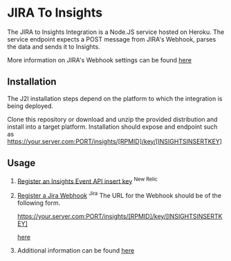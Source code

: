 # JIRA To Insights

The JIRA to Insights Integration is a Node.JS service hosted on Heroku. The service endpoint expects a POST message from JIRA's Webhook, parses the data and sends it to Insights.

More information on JIRA's Webhook settings can be found [here](https://developer.atlassian.com/jiradev/jira-apis/webhooks)

## Installation
The J2I installation steps depend on the platform to which the integration is being deployed. 

Clone this repository or download and unzip the provided distribution and install into a target platform. Installation should expose and endpoint such as  https://your.server.com:PORT/insights/[RPMID]/key/[INSIGHTSINSERTKEY]


## Usage

1. [Register an Insights Event API insert key](https://docs.newrelic.com/docs/insights/insights-data-sources/custom-data/send-custom-events-event-api#register) <sup>New Relic</sup>
2. [Register a Jira Webhook](https://developer.atlassian.com/server/jira/platform/webhooks/) <sup>Jira</sup>
   The URL for the Webhook should be of the following form.

   https://your.server.com:PORT/insights/[RPMID]/key/[INSIGHTSINSERTKEY]

   [here](http://google.com)
3. Additional information can be found [here](NewRelic-JiraIntegration.pdf)
